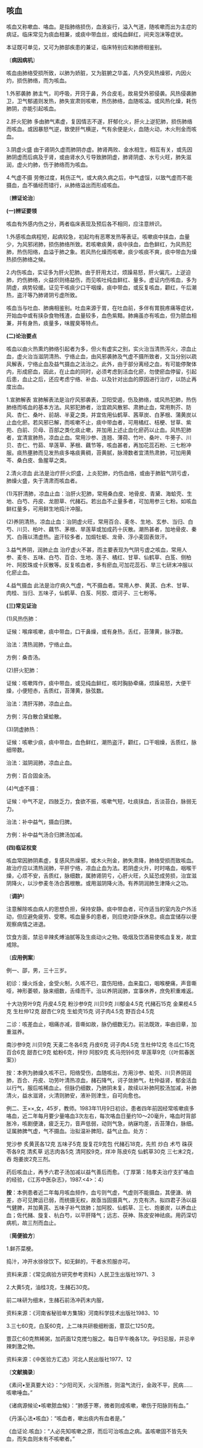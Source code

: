 ## 咳血

咳血又称嗽血、咯血。是指肺络损伤，血液妄行，溢入气道，随咳嗽而出为主症的病证。临床常见为痰血相兼，或痰中带血丝，或纯血鲜红，间夹泡沫等症状。

本证既可单见，又可为肺部疾患的兼证，临床特别应和肺痨相鉴别。

〔**病因病机**〕

咳血由肺络受损所致，以肺为娇脏，又为脏腑之华盖，凡外受风热燥邪，内因火灼，损伤肺络，而为咳血。

1.外邪袭肺 肺主气，司呼吸，开窍于鼻，外合皮毛，故易受外邪侵袭。风热侵袭肺卫，卫气郁遏则发热，肺失宣肃则咳嗽，热伤肺络，血随咳溢。或风热化燥，耗伤肺阴，亦能引起咳血。

2.肝火犯肺 多由肺气素虚，复因情志不遂，肝郁化火，肝火上逆犯肺，损伤肺络而咳血。或因暴怒气逆，致使肝气横逆，气有余便是火，血随火动，木火刑金而咳血。

3.阴虚火盛 由于肾阴久虚而肺阴亦虚。肺肾两败、金水相生，相互有关，或先因肺阴虚而后病及于肾，或由肾水久亏导致肺阴虚，肺肾阴虚、水亏火旺，肺失滋润，虚火灼肺，伤于肺络而为咳血。

4.气虚不摄 劳倦过度，耗伤正气，或大病久病之后，中气虚馁，以致气虚而不能摄血，血不循经而错行，从肺络溢出而形成咳血。

〔**辨证论治**〕

**(一)辨证要领**

咳血有外感内伤之分，两者临床表现及预后各不相同，应注意辨识。

1.外感咳血病程短，起病较急，初起均有恶寒发热等表证。咳嗽痰中挟血，血量少，为风邪闭肺，损伤肺络所致。若咳嗽痰黄，痰中挟血，血色鲜红，为风热犯肺，热伤阳络，血溢于肺之象。若风热化燥而咳嗽，痰少咳痰不爽，痰中带血为燥热损伤肺络之候。

2.内伤咳血，实证多为肝火犯肺。由于肝用太过，烦躁易怒，肝火偏亢，上逆迫肺，灼伤肺络，火益炽则络益伤，而见咳吐纯血鲜红、量多。虚证内伤咳血，多为阴虚，病势较缓。证见干咳痰少口干咽燥，痰中带血，或反复咳血，颧红，午后潮热，盗汗等乃肺肾阴亏虚所致。

咳血当与吐血、肺痈相鉴别。吐血来源于胃，在吐血前，多伴有胃脘疼痛等症状，开始血中或有挟杂食物残渣，血量较多，血色紫黯。肺痈虽亦有咳血，但为脓血相兼，并有身热，痰量多，味腥臭等特点。

**(二)论治要点**

咳血以由火热熏灼肺络引起者为多，但火有虚实之别，实火治当清热泻火，凉血止血，虚火治当滋阴清热、宁络止血，由风邪袭肺及气虚不摄所致者，又当分别以疏风解表，宁络止血及益气摄血之法治之。此外，由于部分离经之血，有可能停聚体内，形成瘀血，因此，在止血的同时，必须考虑到活血化瘀，勿使瘀血停留，引起后患，血止之后，还应考虑宁络、补血、以及针对出血的原因进行治疗，以防止再度出血。

1.宣肺解表 宣肺解表法是治疗风邪袭表，卫阳受遏，伤及肺络，或风热犯肺，热伤肺络而咳血的基本方法。风邪犯肺者，治宜疏风散邪、肃肺止血，常用荆芥、防风、杏仁、桑叶、前胡、半夏之类，并宜佐用仙鹤草、茜草炭、白茅根、蒲黄炭以止血化瘀。若风邪已解，而咳嗽不止，痰中带血者，可用橘红、桔梗、甘草、紫苑、白前、贝母、百部之类化痰止嗽，并加用上述止血化瘀药以止血。风热犯肺者，宜清宣肺热，凉血止血。常用沙参、连翘、薄荷、竹叶、桑叶、牛蒡子、川贝、杏仁、竹茹、旱莲草、茅根、藕节等，咳血甚者，再加花蕊石粉、三七粉冲服。痰热壅肺而见发热痰多咯痰黄稠，苔黄腻，脉滑数者宜清热肃肺，可加用黄芩、桑白皮、鱼腥草之类。

2.清火凉血 此法是治疗肝火炽盛，上炎犯肺，灼伤血络，或由于肺脏气阴亏虚，肺燥火盛，失于清肃而咳血者。

(1)泻肝清肺，凉血止血：治肝火犯肺，常用桑白皮、地骨皮、青黛、海蛤壳、生地、白芍、丹皮、龙胆草、代赭石。若出血不止量多者，可加用参三七粉。如咳血鲜红量多，可用鲜生地捣汁冲服。

(2)养阴清热，凉血止血：治阴虚火旺，常用百合、麦冬、生地、玄参、当归、白芍、川贝、柏叶、藕节、茅根、旱莲草或加成药十灰散。潮热甚者，加地骨皮、秦艽、白薇以清虚热。盗汗较多者，加煅牡蛎、龙骨、浮小麦固表敛汗。

3.益气养阴，润肺止血 治疗虚火不甚，而主要表现为气阴亏虚之咳血，常用人参、麦冬、五味、白芍、百合、生地、莲子、橘红、甘草、仙鹤草、白芨、侧柏叶、阿胶珠或十灰散等。反复咳血者，多有瘀血,可加花蕊石、旱三七研末冲服以化瘀止血。

4.益气摄血 此法是治疗病久气虚，气不摄血者。常用人参、黄芪、白术、甘草、肉桂、当归、五味子，仙鹤草、白芨、阿胶、煨诃子、三七粉等。

**(三)常见证治**

(1)风热伤肺：

证候：喉痒咳嗽，痰中带血，口干鼻燥，或有身热，舌红，苔薄黄，脉浮数。

治法：清热润肺，宁络止血。

方例：桑杏汤。

(2)肝火犯肺：

证候：咳嗽阵作，痰中带血，或见纯血鲜红，咳时胸胁牵痛，烦躁易怒，大便干燥，小便短赤，舌质红，苔薄黄，脉弦数。

治法：清肝泻肺，凉血止血。

方例：泻白散合黛蛤散。

(3)阴虚肺热：

证候：咳嗽少痰，痰中带血，血色鲜红，潮热盗汗，颧红，口干咽燥，舌质红，脉细带数。

治法：滋阴润肺，凉血止血。

方例：百合固金汤。

(4)气虚不摄：

证候：中气不足，四肢乏力，食欲不振，咳嗽气短，吐痰挟血，舌淡苔白，脉弱无力。

治法：补中益气，摄血归脾。

方例：补中益气汤合归脾汤加减。

**(四)临证权变**

咳血常因肺阴素虚，复感风热燥邪，或木火刑金，肺失肃降，肺络受损而致咳血。故治疗应以清热润肺，平肝宁络，凉血止血为法。若阴虚火升，时时咯血，咽喉干燥，心烦不安，舌质红，脉细数，属肺肾阴亏，心肝火旺，久延恐成劳损，治宜滋阴降火，以沙参麦冬汤合茜根散。或用滋阴降火汤。有养阴润肺生津降火之功。

〔**调护**〕

注意解除咳血病人的思想负担，保持安静。痰中带血者，可作适当的室内及户外活动，但应避免疲劳、受寒。咳血量多的患者，则应绝对卧床休息。痰血宜储存以便观察病情之进退。

饮食方面，禁忌辛辣炙煿油腻等及生痰动火之物。吸烟及饮酒易使咳血复发，故宜戒除。

〔**应用例案**〕

例一、邵，男，三十三岁。

初诊：燥火烁金，金受火制，久咳不巳，震伤阳络，血来盈口，咽喉梗痛，声音嘶哑，神形萎顿，脉来细数，舌绛而干。治以养阴润肺，宜事休养，庶免积重难返。

十大功劳叶9克 丹皮4.5克 粉沙参9克 川贝9克 川郁金4.5克 代赭石15克 金果榄4.5克 生杜仲12克 甜杏仁9克 生蛤壳15克 诃子肉4.5克 野百合4.5克

二诊：咳差血止，咽痛亦减，音嘶如故，脉仍细数无力。前法既效，率由旧章，加重滋养。

南沙参9克 川贝9克 天麦二冬各6克 丹皮6克 诃子肉4.5克 生杜仲12克 冬瓜仁15克 百合6克 甜杏仁9克 蛤粉6克，拌炒 阿胶9克 炙马兜铃6克 旱莲草9克（《叶熙春医案》）

按：本例为肺燥久咳不已，阳络受伤，血随咳出，方用沙参、蛤壳、川贝养阴润肺，百合、丹皮、功劳叶清热凉血，赭石降气，诃子敛肺气，杜仲益肾，郁金活血以行气，服后咳稀血止。但脉仍细数，乃肺阴未复，故续以补肺阿胶汤加减，补肺清火，益水滋肾，火清则肺安，液补则津生，自可向愈也。

例二、王××,女，45岁，教师。1983年11月9日初诊。患者四年前因经常咳嗽痰多咯血，近二年每月要少量咯血3次左右，每次咯血日量约10〜20毫升，咯血时背部胀冷，咳剧便溏，疲乏无力，音声低弱，动则气急，纳寐均差，舌苔薄白，脉细。证属肺脾气虚，气不摄血。治拟温补脾阳，益气止血。处方：

党沙参 炙黄芪各12克 五味子5克 旋复花9克包 代赭石18克，先煎 炒白 术芍 硃茯苓各9克 清炙草 远志肉各5克 清阿胶9克，烊冲 陈皮6克 仙鹤草30克 三七末2克，吞 炮姜炭2克三剂。

药后咳血止，再予六君子汤加减以益气善后而愈。（丁厚第：陆孝夫治疗支扩咯血的经验，《江苏中医杂志》，1987.<4>：4）

**按**：本例患者近二年每月咳血频作，血亏则气虚，气虚则不能摄血，其便溏、纳差，亦可见脾运已弱，而统摄无权，故亟当固摄真气，方克有济。拟四君子汤以益气健脾，并加黄芪、五味子补气敛肺；加阿胶、仙鹤草、三七、炮姜炭，以养血止血；佐代赭、旋复、杭白芍，以平肝降气；远志、茯神、陈皮安神祛痰。用药深切病机，故三剂而血止。

〔**简便验方**〕

1.鲜芥菜梗。

捣汁，冲开水徐徐饮下。如无鲜的，干者水煎服亦可。

资料来源：《常见病验方研究参考资料》人民卫生出版社1971、3

2.大黄5克，油桂3克，生赭石30克。

前二味研为细末，生赭石前汤冲药末内服，

资料来源：《河南省秘验单方集锦》河南科学技术出版社1983、10

3.三七60克，白芨60克，上二味共研极细粉面，薏苡仁1250克。

薏苡仁60克熬稀粥，加药面12克搅匀服之。每日早午晚各1次。孕妇忌服，并忌辛辣刺激之物。

资料来源：《中医验方汇选》河北人民出版社1977、12

〔**文献摘录**〕

《素问•至真要大论》：“少阳司天，火淫所胜，则温气流行，金政不平，民病……咳嗽唾血。”

《诸病源候论•咳嗽脓血候》：“肺感于寒，微者则成咳嗽，嗽伤于阳脉则有血。”

《丹溪心法•咳血》：“咳血者，嗽出痰内有血者是。”

《血证论.咳血》：“人必先知咳嗽之原，而后可治咳血之病。盖咳嗽固不皆先失血，而失血则未有不咳嗽者。”